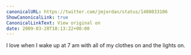 ```yaml
---
canonicalURL: https://twitter.com/jmjordan/status/1408033106
ShowCanonicalLink: true
CanonicalLinkText: View original on
date: 2009-03-28T18:13:22+00:00
---
```

I love when I wake up at 7 am with all of my clothes on and the lights on.